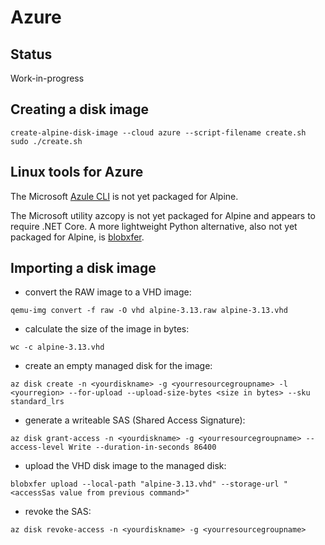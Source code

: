 # Azure

## Status

Work-in-progress

## Creating a disk image

```
create-alpine-disk-image --cloud azure --script-filename create.sh
sudo ./create.sh
```

## Linux tools for Azure

The Microsoft [Azule CLI](https://github.com/Azure/azure-cli) is not yet packaged for Alpine.

The Microsoft utility azcopy is not yet packaged for Alpine and appears to require .NET Core. A more lightweight Python alternative, also not yet packaged for Alpine, is [blobxfer](https://github.com/Azure/blobxfer).

## Importing a disk image

- convert the RAW image to a VHD image:
```
qemu-img convert -f raw -O vhd alpine-3.13.raw alpine-3.13.vhd
```
- calculate the size of the image in bytes:
```
wc -c alpine-3.13.vhd
```
- create an empty managed disk for the image:
```
az disk create -n <yourdiskname> -g <yourresourcegroupname> -l <yourregion> --for-upload --upload-size-bytes <size in bytes> --sku standard_lrs
```
- generate a writeable SAS (Shared Access Signature):
```
az disk grant-access -n <yourdiskname> -g <yourresourcegroupname> --access-level Write --duration-in-seconds 86400
```
- upload the VHD disk image to the managed disk:
```
blobxfer upload --local-path "alpine-3.13.vhd" --storage-url "<accessSas value from previous command>"
```
- revoke the SAS:
```
az disk revoke-access -n <yourdiskname> -g <yourresourcegroupname>
```

